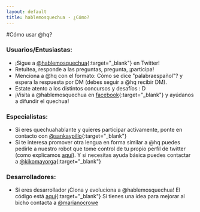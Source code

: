 ```yaml
---
layout: default
title: hablemosquechua - ¿Cómo?
---
```


#Cómo usar @hq?

### Usuarios/Entusiastas:
* ¡Sigue a [@hablemosquechua](https://twitter.com/hablemosquechua){:target="_blank"} en Twitter!
* Retuitea, responde a las preguntas, pregunta, ¡participa!
* Menciona a @hq con el formato: Cómo se dice "palabraespañol"? y espera la respuesta por DM (debes seguir a @hq recibir DM).
* Estate atento a los distintos concursos y desafíos : D
* ¡Visita a @hablemosquechua en [facebook](https://facebook.com/hablemosqeuchua){:target="_blank"} y ayúdanos a difundir el quechua!

### Especialistas:
* Si eres quechuahablante y quieres participar actívamente, ponte en contacto 
con [@sankaypillo](https://twitter.com/sankaypillo){:target="_blank"}
* Si te interesa promover otra lengua en forma similar a @hq puedes pedirle a nuestro robot 
que tome control de tu propio perfil de twitter (como explicamos [aquí](http://hablemosquechua.org)). Y si necesitas ayuda básica puedes contactar a [@kikomayorga](https://twitter.com/kikomayorga){:target="_blank"}

### Desarrolladores:
* Si eres desarrollador ¡Clona y evoluciona a @hablemosquechua! El código está [aquí](https://github.com/merunga/hablemosquechua/){:target="_blank"} Si tienes una idea para mejorar al bicho contacta a [@marianocrowe](http://twitter.com/marianocrowe)

